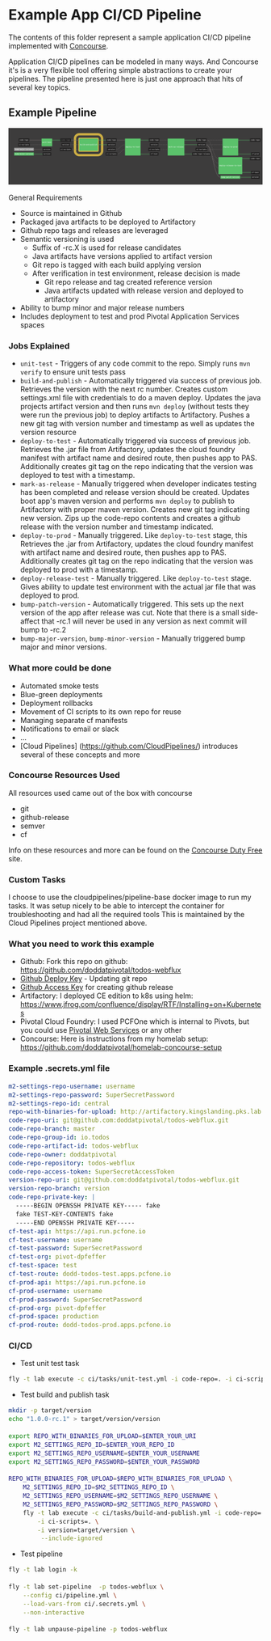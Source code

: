# Example App CI/CD Pipeline

The contents of this folder represent a sample application CI/CD pipeline implemented 
with [Concourse](https://concourse-ci.org/).

Application CI/CD pipelines can be modeled in many ways.  And Concourse it's is a very flexible 
tool offering simple abstractions to create your pipelines.  The pipeline presented here is just one
approach that hits of several key topics.

## Example Pipeline

![Example Pipeline](example-pipeline.png)

General Requirements

- Source is maintained in Github
- Packaged java artifacts to be deployed to Artifactory
- Github repo tags and releases are leveraged
- Semantic versioning is used
    - Suffix of -rc.X is used for release candidates
    - Java artifacts have versions applied to artifact version
    - Git repo is tagged with each build applying version
    - After verification in test environment, release decision is made
        - Git repo release and tag created reference version
        - Java artifacts updated with release version and deployed to artifactory
- Ability to bump minor and major release numbers
- Includes deployment to test and prod Pivotal Application Services spaces

### Jobs Explained

- `unit-test` - Triggers of any code commit to the repo.  Simply runs `mvn verify` to ensure unit tests pass
- `build-and-publish` - Automatically triggered via success of previous job. Retrieves the version with the next rc number.  Creates custom settings.xml file with 
credentials to do a maven deploy.  Updates the java projects artifact version and then runs `mvn deploy` (without tests
 they were run the previous job) to deploy artifacts to Artifactory.  Pushes a new git tag with version number and
 timestamp as well as updates the version resource
- `deploy-to-test` - Automatically triggered via success of previous job.  Retrieves the .jar file from Artifactory, updates the cloud foundry manifest with artifact name
and desired route, then pushes app to PAS.  Additionally creates git tag on the repo indicating that the version was
deployed to test with a timestamp.
- `mark-as-release` - Manually triggered when developer indicates testing has been completed and release version should
be created.  Updates boot app's maven version and performs `mvn deploy` to publish to Artifactory with proper maven
version.  Creates new git tag indicating new version.  Zips up the code-repo contents and creates a github
release with the version number and timestamp indicated.
- `deploy-to-prod` - Manually triggered.  Like `deploy-to-test` stage, this Retrieves the .jar from Artifactory, 
updates the cloud foundry manifest with artifact name and desired route, then pushes app to PAS.  Additionally 
creates git tag on the repo indicating that the version was deployed to prod with a timestamp. 
- `deploy-release-test` - Manually triggered.  Like `deploy-to-test` stage.  Gives ability to update test environment
with the actual jar file that was deployed to prod.
- `bump-patch-version` - Automatically triggered.  This sets up the next version of the app after release was cut.
Note that there is a small side-affect that -rc.1 will never be used in any version as next commit will bump to -rc.2
- `bump-major-version`, `bump-minor-version` - Manually triggered bump major and minor versions.

### What more could be done

- Automated smoke tests
- Blue-green deployments
- Deployment rollbacks
- Movement of CI scripts to its own repo for reuse
- Managing separate cf manifests
- Notifications to email or slack
- ...
- [Cloud Pipelines] (https://github.com/CloudPipelines/) introduces several of these concepts and more
   
### Concourse Resources Used

All resources used came out of the box with concourse

- git
- github-release
- semver
- cf

Info on these resources and more can be found on the [Concourse Duty Free](https://concourse.github.io/dutyfree/) site.

### Custom Tasks

I choose to use the cloudpipelines/pipeline-base docker image to run my tasks.  It was setup nicely to be
able to intercept the container for troubleshooting and had all the required tools  This is maintained by the Cloud
Pipelines project mentioned above.

### What you need to work this example

- Github: Fork this repo on github: https://github.com/doddatpivotal/todos-webflux
- [Github Deploy Key](https://developer.github.com/v3/guides/managing-deploy-keys/#deploy-keys) - Updating git repo
- [Github Access Key](https://help.github.com/en/articles/creating-a-personal-access-token-for-the-command-line) for creating github release
- Artifactory: I deployed CE edition to k8s using helm: https://www.jfrog.com/confluence/display/RTF/Installing+on+Kubernetes
- Pivotal Cloud Foundry: I used PCFOne which is internal to Pivots, but you could use [Pivotal Web Services](https://run.pivotal.io/) or any other
- Concourse: Here is instructions from my homelab setup: https://github.com/doddatpivotal/homelab-concourse-setup

### Example .secrets.yml file

```yaml
m2-settings-repo-username: username
m2-settings-repo-password: SuperSecretPassword
m2-settings-repo-id: central
repo-with-binaries-for-upload: http://artifactory.kingslanding.pks.lab.winterfell.live/artifactory/libs-release-local
code-repo-uri: git@github.com:doddatpivotal/todos-webflux.git
code-repo-branch: master
code-repo-group-id: io.todos
code-repo-artifact-id: todos-webflux
code-repo-owner: doddatpivotal
code-repo-repository: todos-webflux
code-repo-access-token: SuperSecretAccessToken
version-repo-uri: git@github.com:doddatpivotal/todos-webflux.git
version-repo-branch: version
code-repo-private-key: |
  -----BEGIN OPENSSH PRIVATE KEY----- fake
  fake TEST-KEY-CONTENTS fake
  -----END OPENSSH PRIVATE KEY-----
cf-test-api: https://api.run.pcfone.io
cf-test-username: username
cf-test-password: SuperSecretPassword
cf-test-org: pivot-dpfeffer
cf-test-space: test
cf-test-route: dodd-todos-test.apps.pcfone.io
cf-prod-api: https://api.run.pcfone.io
cf-prod-username: username
cf-prod-password: SuperSecretPassword
cf-prod-org: pivot-dpfeffer
cf-prod-space: production
cf-prod-route: dodd-todos-prod.apps.pcfone.io
```
### CI/CD

- Test unit test task

```bash
fly -t lab execute -c ci/tasks/unit-test.yml -i code-repo=. -i ci-scripts=.
```

- Test build and publish task

```bash
mkdir -p target/version
echo "1.0.0-rc.1" > target/version/version

export REPO_WITH_BINARIES_FOR_UPLOAD=$ENTER_YOUR_URI
export M2_SETTINGS_REPO_ID=$ENTER_YOUR_REPO_ID
export M2_SETTINGS_REPO_USERNAME=$ENTER_YOUR_USERNAME
export M2_SETTINGS_REPO_PASSWORD=$ENTER_YOUR_PASSWORD

REPO_WITH_BINARIES_FOR_UPLOAD=$REPO_WITH_BINARIES_FOR_UPLOAD \
    M2_SETTINGS_REPO_ID=$M2_SETTINGS_REPO_ID \
    M2_SETTINGS_REPO_USERNAME=$M2_SETTINGS_REPO_USERNAME \
    M2_SETTINGS_REPO_PASSWORD=$M2_SETTINGS_REPO_PASSWORD \
    fly -t lab execute -c ci/tasks/build-and-publish.yml -i code-repo=. \
        -i ci-scripts=. \
        -i version=target/version \
         --include-ignored
```

- Test pipeline

```bash
fly -t lab login -k

fly -t lab set-pipeline  -p todos-webflux \
    --config ci/pipeline.yml \
    --load-vars-from ci/.secrets.yml \
    --non-interactive

fly -t lab unpause-pipeline -p todos-webflux
```
 
